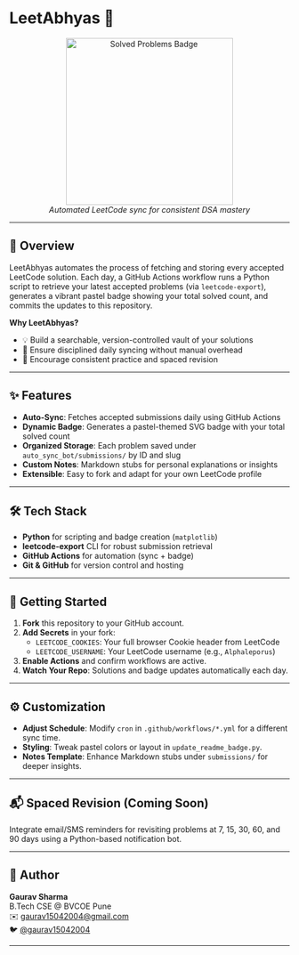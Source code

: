 # LeetAbhyas 🧠

<p align="center">
  <img src="https://raw.githubusercontent.com/gaurav15042004/LeetAbhyas/output/badge.svg" alt="Solved Problems Badge" width="300"/>
  <br>
  <i>Automated LeetCode sync for consistent DSA mastery</i>
</p>

---

## 🚀 Overview
LeetAbhyas automates the process of fetching and storing every accepted LeetCode solution. Each day, a GitHub Actions workflow runs a Python script to retrieve your latest accepted problems (via `leetcode-export`), generates a vibrant pastel badge showing your total solved count, and commits the updates to this repository.

**Why LeetAbhyas?**
- 💡 Build a searchable, version-controlled vault of your solutions
- 🔄 Ensure disciplined daily syncing without manual overhead
- 🎯 Encourage consistent practice and spaced revision

---

## ✨ Features

- **Auto-Sync**: Fetches accepted submissions daily using GitHub Actions
- **Dynamic Badge**: Generates a pastel-themed SVG badge with your total solved count
- **Organized Storage**: Each problem saved under `auto_sync_bot/submissions/` by ID and slug
- **Custom Notes**: Markdown stubs for personal explanations or insights
- **Extensible**: Easy to fork and adapt for your own LeetCode profile

---

## 🛠️ Tech Stack

- **Python** for scripting and badge creation (`matplotlib`)
- **leetcode-export** CLI for robust submission retrieval
- **GitHub Actions** for automation (sync + badge)
- **Git & GitHub** for version control and hosting

---

## 🚀 Getting Started

1. **Fork** this repository to your GitHub account.
2. **Add Secrets** in your fork:
   - `LEETCODE_COOKIES`: Your full browser Cookie header from LeetCode
   - `LEETCODE_USERNAME`: Your LeetCode username (e.g., `Alphaleporus`)
3. **Enable Actions** and confirm workflows are active.
4. **Watch Your Repo**: Solutions and badge updates automatically each day.

---

## ⚙️ Customization

- **Adjust Schedule**: Modify `cron` in `.github/workflows/*.yml` for a different sync time.
- **Styling**: Tweak pastel colors or layout in `update_readme_badge.py`.
- **Notes Template**: Enhance Markdown stubs under `submissions/` for deeper insights.

---

## 📬 Spaced Revision (Coming Soon)
Integrate email/SMS reminders for revisiting problems at 7, 15, 30, 60, and 90 days using a Python-based notification bot.

---

## 🙌 Author

**Gaurav Sharma**  
B.Tech CSE @ BVCOE Pune  
✉️ gaurav15042004@gmail.com  
🐦 [@gaurav15042004](https://github.com/gaurav15042004)

---


